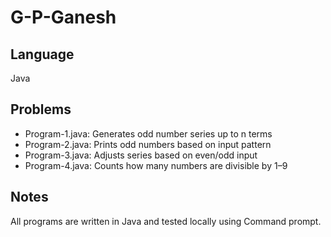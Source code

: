 # G-P-Ganesh

## Language
Java

## Problems
- Program-1.java: Generates odd number series up to n terms
- Program-2.java: Prints odd numbers based on input pattern
- Program-3.java: Adjusts series based on even/odd input
- Program-4.java: Counts how many numbers are divisible by 1–9

## Notes
All programs are written in Java and tested locally using Command prompt.
